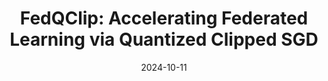 ---
title: "FedQClip: Accelerating Federated Learning via Quantized Clipped SGD"
authors:
- Zhihao Qu
- Ninghui Jia
- Baoliu Ye
- Shihong Hu
- Song Guo



date: "2024-10-11"
# doi: "10.1109/TNSE.2022.3141728"

# Publication type.
# 1 = Conference paper; 2 = Journal article;
# 3 = Preprint Paper; 4 = Report; 5 = Book; 6 = Book section;
# 7 = Thesis; 8 = Patent
publication_types: ["2"]

# Publication name and optional abbreviated publication name.
publication: IEEE Transactions on Computers (TC) (CCF-A)
# publication_short: "TNSE (JCR-Q1)"

# url_pdf: https://www.computer.org/csdl/journal/tm/5555/01/10382540/1TxRxQljO5a
# url_code: ''
# url_dataset: ''
# url_poster: ''
# url_project: ''
# url_slides: ''
# url_video: ''

---